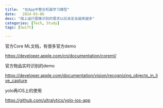 ```yaml
---
title:  "在App中整合机器学习模型"
date:   2024-03-06
desc: "端上运行图像识别的需求以后肯定会越来越多"
categories: [Tech, Study]
tags: [Swift]

---
```


官方Core ML文档，有很多官方demo

https://developer.apple.com/cn/documentation/coreml/

官方物品实时识别的demo

https://developer.apple.com/documentation/vision/recognizing_objects_in_live_capture

yolo再iOS上的使用

https://github.com/ultralytics/yolo-ios-app